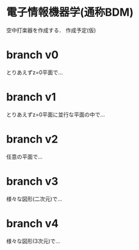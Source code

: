 # 電子情報機器学(通称BDM)
空中打楽器を作成する．
作成予定(仮)
# branch v0
とりあえずz=0平面で...

# branch v1
とりあえずz=0平面に並行な平面の中で...

# branch v2
任意の平面で...

# branch v3
様々な図形(二次元)で...

# branch v4
様々な図形(3次元)で...

